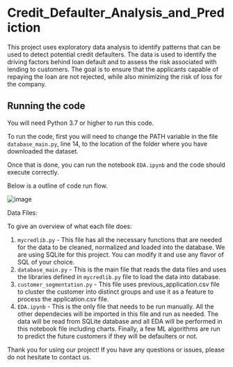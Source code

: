 # Credit_Defaulter_Analysis_and_Prediction
This project uses exploratory data analysis to identify patterns that can be used to detect potential credit defaulters. The data is used to identify the driving factors behind loan default and to assess the risk associated with lending to customers. The goal is to ensure that the applicants capable of repaying the loan are not rejected, while also minimizing the risk of loss for the company.

## Running the code

You will need Python 3.7 or higher to run this code. 

To run the code, first you will need to change the PATH variable in the file `database_main.py`, line 14, to the location of the folder where you have downloaded the dataset. 

Once that is done, you can run the notebook `EDA.ipynb` and the code should execute correctly.

Below is a outline of code run flow.

![image](https://user-images.githubusercontent.com/76738199/226205838-1cdb5c16-dab4-4f06-820f-c1938c46118f.png)

Data Files:

To give an overview of what each file does:
1) `mycredlib.py` - This file has all the necessary functions that are needed for the data to be cleaned, normalized and loaded into the database. We are using SQLite for this project. You can modify it and use any flavor of SQL of your choice.
2) `database_main.py` - This is the main file that reads the data files and uses the libraries defined in `mycredlib.py` file to load the data into database. 
3) `customer_segmentation.py` - This file uses previous_application.csv file to cluster the customer into distinct groups and use it as a feature to process the application.csv file.
4) `EDA.ipynb` - This is the only file that needs to be run manually. All the other dependecies will be imported in this file and run as needed. The data will be read from SQLite database and all EDA will be performed in this notebook file including charts. Finally, a few ML algorithms are run to predict the future customers if they will be defaulters or not.

Thank you for using our project! If you have any questions or issues, please do not hesitate to contact us.
